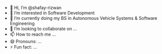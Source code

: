 - 👋 Hi, I’m @shafay-rizwan
- 👀 I’m interested in Software Development
- 🌱 I’m currently doing my BS in Autonomous Vehicle Systems & Software Engineering
- 💞️ I’m looking to collaborate on ...
- 📫 How to reach me ...
- 😄 Pronouns: ...
- ⚡ Fun fact: ...

<!---
shafay-rizwan/shafay-rizwan is a ✨ special ✨ repository because its `README.md` (this file) appears on your GitHub profile.
You can click the Preview link to take a look at your changes.
--->
